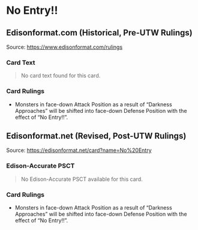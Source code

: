 # No Entry!!

## Edisonformat.com (Historical, Pre-UTW Rulings)

Source: https://www.edisonformat.com/rulings

### Card Text

> No card text found for this card.

### Card Rulings

*   Monsters in face-down Attack Position as a result of “Darkness Approaches” will be shifted into face-down Defense Position with the effect of “No Entry!!”.

## Edisonformat.net (Revised, Post-UTW Rulings)

Source: https://edisonformat.net/card?name=No%20Entry

### Edison-Accurate PSCT

> No Edison-Accurate PSCT available for this card.

### Card Rulings

*   Monsters in face-down Attack Position as a result of “Darkness Approaches” will be shifted into face-down Defense Position with the effect of “No Entry!!”.
            